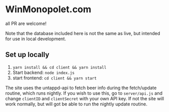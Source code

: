 # WinMonopolet.com

all PR are welcome!

Note that the database included here is not the same as live, but intended for use in local development.

## Set up locally
1. `yarn install && cd client && yarn install`
2. Start backend: `node index.js`
3. start frontend: `cd client && yarn start`

The site uses the untappd-api to fetch beer info during the fetch/update routine, which runs nightly. 
If you wish to use this, go to `server/api.js` and change `clientID` and `clientSecret` with your own API key. If not the site will work normally, but will got be able to run the nightly update routine.
